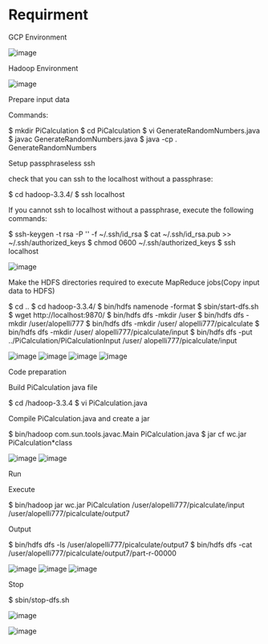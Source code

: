 # Requirment
GCP Environment

![image](https://github.com/Ashritha-lopelli/Big-Data-PiCalculation/assets/124090003/9cf028a2-c4b5-4778-92f8-a8f65c0fda82)

Hadoop Environment

![image](https://github.com/Ashritha-lopelli/Big-Data-PiCalculation/assets/124090003/1ee28c20-e5e2-4975-a555-fdaef0b9e7a1)

Prepare input data

Commands:

  $ mkdir PiCalculation
  $ cd PiCalculation
  $ vi GenerateRandomNumbers.java
  $ javac GenerateRandomNumbers.java
  $ java -cp . GenerateRandomNumbers

Setup passphraseless ssh

check that you can ssh to the localhost without a passphrase:

  $ cd hadoop-3.3.4/
  $ ssh localhost

If you cannot ssh to localhost without a passphrase, execute the following commands:

  $ ssh-keygen -t rsa -P '' -f ~/.ssh/id_rsa
  $ cat ~/.ssh/id_rsa.pub >> ~/.ssh/authorized_keys
  $ chmod 0600 ~/.ssh/authorized_keys
  $ ssh localhost

 ![image](https://github.com/Ashritha-lopelli/Big-Data-PiCalculation/assets/124090003/1cfdcb79-2c74-4540-b118-39e17e06bdf2)

Make the HDFS directories required to execute MapReduce jobs(Copy input data to HDFS)

  $ cd ..
  $ cd hadoop-3.3.4/
  $ bin/hdfs namenode -format
  $ sbin/start-dfs.sh
  $ wget http://localhost:9870/
  $ bin/hdfs dfs -mkdir /user
  $ bin/hdfs dfs -mkdir /user/alopelli777
  $ bin/hdfs dfs -mkdir /user/ alopelli777/picalculate
  $ bin/hdfs dfs -mkdir /user/ alopelli777/picalculate/input
  $ bin/hdfs dfs -put ../PiCalculation/PiCalculationInput /user/ alopelli777/picalculate/input


![image](https://github.com/Ashritha-lopelli/Big-Data-PiCalculation/assets/124090003/64648a9f-b841-4aff-bfa9-9b44fe6590b8)
![image](https://github.com/Ashritha-lopelli/Big-Data-PiCalculation/assets/124090003/acda0ca7-7361-4ce7-a620-b0b0f94894b4)
![image](https://github.com/Ashritha-lopelli/Big-Data-PiCalculation/assets/124090003/3d69f49c-adf8-4516-be6d-b4d0a63be321)
![image](https://github.com/Ashritha-lopelli/Big-Data-PiCalculation/assets/124090003/07d64bff-a124-4c78-8c58-91fde0660d38)


Code preparation

Build PiCalculation java file

  $ cd /hadoop-3.3.4
  $ vi PiCalculation.java    
  
Compile PiCalculation.java and create a jar

  $ bin/hadoop com.sun.tools.javac.Main PiCalculation.java
  $ jar cf wc.jar PiCalculation*class 

![image](https://github.com/Ashritha-lopelli/Big-Data-PiCalculation/assets/124090003/64653fce-154e-4a4f-a107-3097d7d3952d)
![image](https://github.com/Ashritha-lopelli/Big-Data-PiCalculation/assets/124090003/8bde7f1a-2e0b-428c-beeb-7df201ed7294)
  
Run

Execute

  $ bin/hadoop jar wc.jar PiCalculation /user/alopelli777/picalculate/input /user/alopelli777/picalculate/output7

Output

  $ bin/hdfs dfs -ls /user/alopelli777/picalculate/output7
  $ bin/hdfs dfs -cat /user/alopelli777/picalculate/output7/part-r-00000

  
![image](https://github.com/Ashritha-lopelli/Big-Data-PiCalculation/assets/124090003/607d10e3-f1ea-43ae-9201-518ba9ba833d)
![image](https://github.com/Ashritha-lopelli/Big-Data-PiCalculation/assets/124090003/04e852c5-4be2-4a87-80c0-faa4cbca8737)
![image](https://github.com/Ashritha-lopelli/Big-Data-PiCalculation/assets/124090003/35344a0d-06fe-496d-80e0-fdca85193196)


Stop

  $ sbin/stop-dfs.sh

![image](https://github.com/Ashritha-lopelli/Big-Data-PiCalculation/assets/124090003/6b21ad68-a07c-4384-8735-a5bbb7aacf75)




 

 

 


 
![image](https://github.com/Ashritha-lopelli/Big-Data-PiCalculation/assets/124090003/fbe92c8a-81c8-4c4f-bcdc-3a01bf512519)

